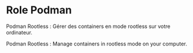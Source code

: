 Role Podman
=========

Podman Rootless : Gérer des containers en mode rootless sur votre ordinateur.

Podman Rootless : Manage containers in rootless mode on your computer.
